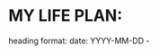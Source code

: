# MY LIFE PLAN: 
heading format: 
    date: YYYY-MM-DD
    <date > - <title> 

NOTE: 
    I have to do fresher in the summer 
        -> i have 6 months left 
    After done doing fresher: 
        i have a 7th semester to keep learning ?? 

Ideal Timeline: 
    6th Semester(very busy preparing for CV, ) -> Fresher (summer)-> 7th Semester (Preparing for leaving school)
    -> 8th Semester (already out of school)
    -> Total time left: 4 + 2 + 4  = 10 months left (to be out of school)

Backup Timeline (in case i CAN'T FIND FRESHER IN SUMMER): 
    6th Semester(very busy preparing for CV) -> Can't find Fresher (summer)-> 7th Semester (Doing fresher)
    -> 8th Semester (Preparing for leaving school)
    -> Total time left: 4 + 2 + 4  = 10 months left (to be out of school)

-> TOP PRIORITY: 
    FRESHER (spend the whole 6h Semester for preparing the interview (knowledge, projects, CV) -> only 4 months left :)) ) 
    -> I may have to REMOVE SOME OF THE SUBJECTS (at school) to make things lighter for me the to prepare the CV

## 2023-12-21 - PLAN FOR FRESHER INTERVIEW: 
    + The time i have left: 2023-12-29 -> 2024-06-1
        6 months left :))

    + things need to be done before 2024-06-1: 
        Preparing for jobs: 
            + fresher CV with 2 projects/websites with Java: 
                + ...
                + ...
                -> time estimate: 
            + gui CV xin viec (during summer): 
                + knowledges to prepare:  
                    + OOP  
                    + DSA 
                    + Networking
                    + Operating System
                    + IQ math (toan danh gia nang luc ??)
                    ... 
                -> when to start learning these things ?? 
                    ...

        Preparing for LEAVING SCHOOL: 
            + bang lai xe (bottle neck): 
                + when to start on learning: 
                    ... 
                    -> time estimate: 1 month on both theory and practice 
                + when to attent: 
                    ... 

            + bang TOEIC:  
                + when to start on learning: 
                    ... 
                    -> time estimate: 1 month
                + when to attent: 
                    + doc, viet 
                    + nghe, noi

TODO: 
    CV oriented: i might have to stop reading too many books in order to focus on finishing the things that should be done.
    After having a solid plan: 
        -> stop anything that is unrelated to the overall plan 
        -> JUST FOCUS ON FINISHING THE PLAN AS FAST AS POSSIBLE :))

